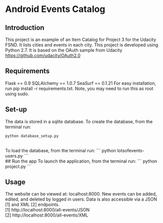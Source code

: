 # Android Events Catalog

## Introduction
This project is an example of an Item Catalog for Project 3 for the Udacity FSND. It lists cities and events in each city. This project is developed using Python 2.7. It is based on the OAuth sample from Udacity https://github.com/udacity/OAuth2.0

## Requirements
Flask == 0.9
SQLAlchemy == 1.0.7
SeaSurf == 0.1.21
For easy installation, run pip install -r requirements.txt. Note, you may need to run this as root using sudo.

## Set-up
The data is stored in a sqlite database. To create the database, from the terminal run: 
```
python database_setup.py  
```
<br>
To load the database, from the terminal run: 
```
python lotsofevents-users.py  
```
<br>
## Run the app
To launch the application, from the terminal run:
```
python project.py
```

## Usage
The website can be viewed at: localhost:8000. New events can be added, edited, and deleted by logged in users. Data is also accessible via a JSON [1] and XML [2] endpoints.
<br>
[1] http://localhost:8000/all-events/JSON
<br>
[2] http://localhost:8000/all-events/XML
